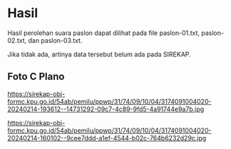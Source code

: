 # Hasil

Hasil perolehan suara paslon dapat dilihat pada file paslon-01.txt, paslon-02.txt, dan paslon-03.txt.

Jika tidak ada, artinya data tersebut belum ada pada SIREKAP.

## Foto C Plano

https://sirekap-obj-formc.kpu.go.id/54ab/pemilu/ppwp/31/74/09/10/04/3174091004020-20240214-193612--14731292-09c7-4c89-9fd5-4a91744e9a7b.jpg

https://sirekap-obj-formc.kpu.go.id/54ab/pemilu/ppwp/31/74/09/10/04/3174091004020-20240214-160102--9cee7ddd-a1ef-4544-b02c-764b6232d29c.jpg
